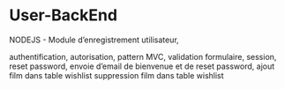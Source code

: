 # User-BackEnd

NODEJS - Module d’enregistrement utilisateur, 

authentification, 
autorisation, 
pattern MVC, 
validation formulaire, 
session, 
reset password, 
envoie d’email de bienvenue et de reset password,
ajout film dans table wishlist
suppression film dans table wishlist
